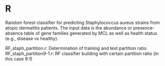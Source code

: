 # R
Random forest classifier for predicting Staphylococcus aureus strains from atopic dermatitis patients. 
The input data is the abundance or presence-absence table of gene families generated by MCL as well as health status (e.g., disease vs healthy). 

RF_staph_partition.r: Determination of training and test partition ratio
RF_staph_partition9-1.r: RF classifier building with certain partition ratio (in this case 9:1)
